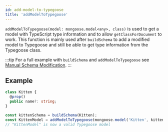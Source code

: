 ```yaml
---
id: add-model-to-typegoose
title: 'addModelToTypegoose'
---
```


`addModelToTypegoose(model: mongoose.model<any>, class)` is used to get a model with TypeScript type information and to allow `getClassForDocument` to work.
This function is mainly used after `buildSchema` to add a modified model to Typegoose and still be able to get type information from the Typegoose class.

:::tip
For a full example with `buildSchema` and `addModelToTypegoose` see [Manual Schema Modification](../../guides/advanced/manual-schema-modification.md).
:::

## Example

```ts
class Kitten {
  @prop()
  public name?: string;
}

const kittenSchema = buildSchema(Kitten);
const KittenModel = addModelToTypegoose(mongoose.model('Kitten', kittenSchema), Kitten);
// "KittenModel" is now a valid Typegoose model
```
